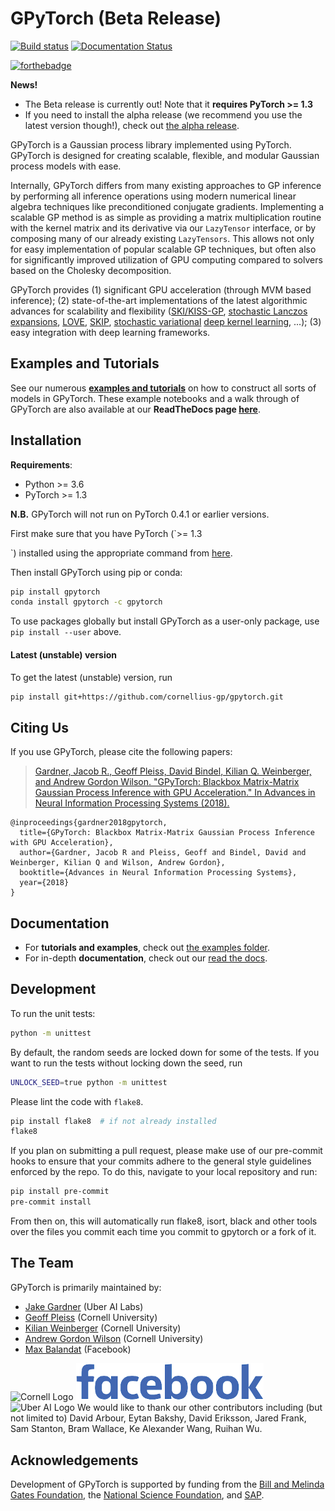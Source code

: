 # GPyTorch (Beta Release)
[![Build status](https://travis-ci.org/cornellius-gp/gpytorch.svg?branch=master)](https://travis-ci.org/cornellius-gp/gpytorch)
[![Documentation Status](https://readthedocs.org/projects/gpytorch/badge/?version=latest)](https://gpytorch.readthedocs.io/en/latest/?badge=latest)

[![forthebadge](https://forthebadge.com/images/badges/ages-12.svg)](https://forthebadge.com)

**News!**
 - The Beta release is currently out! Note that it **requires PyTorch >= 1.3**
 - If you need to install the alpha release (we recommend you use the latest version though!), check out [the alpha release](https://github.com/cornellius-gp/gpytorch/tree/alpha).

GPyTorch is a Gaussian process library implemented using PyTorch. GPyTorch is designed for creating scalable, flexible, and modular Gaussian process models with ease.

Internally, GPyTorch differs from many existing approaches to GP inference by performing all inference operations using modern numerical linear algebra techniques like preconditioned conjugate gradients. Implementing a scalable GP method is as simple as providing a matrix multiplication routine with the kernel matrix and its derivative via our `LazyTensor` interface, or by composing many of our already existing `LazyTensors`. This allows not only for easy implementation of popular scalable GP techniques, but often also for significantly improved utilization of GPU computing compared to solvers based on the Cholesky decomposition.

GPyTorch provides (1) significant GPU acceleration (through MVM based inference); (2) state-of-the-art implementations of the latest algorithmic advances for scalability and flexibility ([SKI/KISS-GP](http://proceedings.mlr.press/v37/wilson15.pdf), [stochastic Lanczos expansions](https://arxiv.org/abs/1711.03481), [LOVE](https://arxiv.org/pdf/1803.06058.pdf), [SKIP](https://arxiv.org/pdf/1802.08903.pdf), [stochastic variational](https://arxiv.org/pdf/1611.00336.pdf) [deep kernel learning](http://proceedings.mlr.press/v51/wilson16.pdf), ...); (3) easy integration with deep learning frameworks.

## Examples and Tutorials

See our numerous [**examples and tutorials**](http://github.com/cornellius-gp/gpytorch/blob/master/examples) on how to construct all sorts of models in GPyTorch. These example notebooks and a walk through of GPyTorch are also available at our **ReadTheDocs page [here](https://gpytorch.readthedocs.io/en/latest/index.html)**.

## Installation

**Requirements**:
- Python >= 3.6
- PyTorch >= 1.3

**N.B.** GPyTorch will not run on PyTorch 0.4.1 or earlier versions.

First make sure that you have PyTorch (`>= 1.3




`) installed using the appropriate command from [here](https://pytorch.org/get-started/locally/).

Then install GPyTorch using pip or conda:

```bash
pip install gpytorch
conda install gpytorch -c gpytorch
```

To use packages globally but install GPyTorch as a user-only package, use `pip install --user` above.

#### Latest (unstable) version

To get the latest (unstable) version, run

```bash
pip install git+https://github.com/cornellius-gp/gpytorch.git
```

## Citing Us

If you use GPyTorch, please cite the following papers:
> [Gardner, Jacob R., Geoff Pleiss, David Bindel, Kilian Q. Weinberger, and Andrew Gordon Wilson. "GPyTorch: Blackbox Matrix-Matrix Gaussian Process Inference with GPU Acceleration." In Advances in Neural Information Processing Systems (2018).](https://arxiv.org/abs/1809.11165)
```
@inproceedings{gardner2018gpytorch,
  title={GPyTorch: Blackbox Matrix-Matrix Gaussian Process Inference with GPU Acceleration},
  author={Gardner, Jacob R and Pleiss, Geoff and Bindel, David and Weinberger, Kilian Q and Wilson, Andrew Gordon},
  booktitle={Advances in Neural Information Processing Systems},
  year={2018}
}
```

## Documentation

- For **tutorials and examples**, check out [the examples folder](https://github.com/cornellius-gp/gpytorch/tree/master/examples).
- For in-depth **documentation**, check out our [read the docs](http://gpytorch.readthedocs.io/).


## Development

To run the unit tests:
```bash
python -m unittest
```

By default, the random seeds are locked down for some of the tests.
If you want to run the tests without locking down the seed, run
```bash
UNLOCK_SEED=true python -m unittest
```

Please lint the code with `flake8`.
```bash
pip install flake8  # if not already installed
flake8
```

If you plan on submitting a pull request, please make use of our pre-commit hooks to ensure that your commits adhere
to the general style guidelines enforced by the repo. To do this, navigate to your local repository and run:
```bash
pip install pre-commit
pre-commit install
```
From then on, this will automatically run flake8, isort, black and other tools over the files you commit each time you commit to gpytorch or a fork of it.

## The Team

GPyTorch is primarily maintained by:
- [Jake Gardner](http://github.com/jacobrgardner) (Uber AI Labs)
- [Geoff Pleiss](http://github.com/gpleiss) (Cornell University)
- [Kilian Weinberger](http://kilian.cs.cornell.edu/) (Cornell University)
- [Andrew Gordon Wilson](https://people.orie.cornell.edu/andrew/) (Cornell University)
- [Max Balandat](https://research.fb.com/people/balandat-max/) (Facebook)

<img width="300" src=https://brand.cornell.edu/assets/images/downloads/logos/cornell_logo_simple/cornell_logo_simple.svg alt="Cornell Logo" />
<img width="300" src=https://raw.githubusercontent.com/cornellius-gp/cornellius-gp.github.io/master/static/media/facebook_logo.2835357a.png alt="Facebook Logo" />
<img width="300" src=https://gpytorch.ai/static/media/uber_ai_horizontal.fe9ab653.png alt="Uber AI Logo" />
We would like to thank our other contributors including (but not limited to)  David Arbour, Eytan Bakshy, David Eriksson, Jared Frank, Sam Stanton, Bram Wallace, Ke Alexander Wang, Ruihan Wu.

## Acknowledgements
Development of GPyTorch is supported by funding from the [Bill and Melinda Gates Foundation](https://www.gatesfoundation.org/), the [National Science Foundation](https://www.nsf.gov/), and [SAP](https://www.sap.com/index.html).
